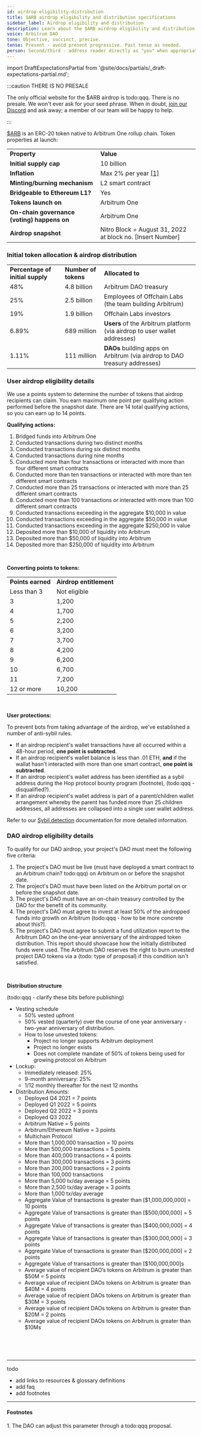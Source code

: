 ```yaml
---
id: airdrop-eligibility-distribution
title: $ARB airdrop eligibility and distribution specifications
sidebar_label: Airdrop eligibility and distribution
description: Learn about the $ARB airdrop eligibility and distribution specifications.
voice: Arbitrum DAO
tone: Objective, succinct, precise.
tense: Present - avoid present progressive. Past tense as needed.
person: Second/third - address reader directly as "you" when appropriate, refer to the DAO as the DAO, not as "we".
---
```


import DraftExpectationsPartial from '@site/docs/partials/_draft-expectations-partial.md'; 

<DraftExpectationsPartial />

:::caution THERE IS NO PRESALE

The only official website for the $ARB airdrop is todo:qqq. There is no presale. We won't ever ask for your seed phrase. When in doubt, [join our Discord](https://discord.gg/arbitrum) and ask away; a member of our team will be happy to help.

:::

<!--todo:qqq: author some crawl-walk-run frontmatter, point to gentle intro & website -->

<a href='#todo'>$ARB</a> is an ERC-20 token native to Arbitrum One rollup chain. Token properties at launch:


<table className="small-table">
    <tr>
        <td><strong>Property</strong></td>
        <td><strong>Value</strong></td>
    </tr>
    <tr>
        <td><strong>Initial supply cap</strong></td>
        <td>10 billion</td>
    </tr>
    <tr>
        <td><strong>Inflation</strong></td>
        <td>Max 2% per year <a href='#footnote-1'>[1]</a></td>
    </tr>
    <tr>
        <td><strong>Minting/burning mechanism</strong></td>
        <td>L2 smart contract</td>
    </tr>
    <tr>
        <td><strong>Bridgeable to Ethereum L1?</strong></td>
        <td>Yes</td>
    </tr>
    <tr>
        <td><strong>Tokens launch on</strong></td>
        <td>Arbitrum One</td>
    </tr>
    <tr>
        <td><strong>On-chain governance (voting) happens on</strong></td>
        <td>Arbitrum One</td>
    </tr>
    <tr>
        <td><strong>Airdrop snapshot</strong></td>
        <td>Nitro Block = August 31, 2022 at block no. [Insert Number]</td>
    </tr>
</table>


### Initial token allocation & airdrop distribution

<table className="small-table">
    <tr>
        <td><strong>Percentage of initial supply</strong></td>
        <td><strong>Number of tokens</strong></td>
        <td><strong>Allocated to</strong></td>
    </tr>
    <tr>
        <td>48%</td>
        <td>4.8 billion</td>
        <td>Arbitrum DAO treasury</td>
    </tr>
    <tr>
        <td>25%</td>
        <td>2.5 billion</td>
        <td>Employees of Offchain Labs (the team building Arbitrum)</td>
    </tr>
    <tr>
        <td>19%</td>
        <td>1.9 billion</td>
        <td>Offchain Labs investors</td>
    </tr>
    <tr>
        <td>6.89%</td>
        <td>689 million</td>
        <td><strong>Users</strong> of the Arbitrum platform (via airdrop to user wallet addresses)</td>
    </tr>
    <tr>
        <td>1.11%</td>
        <td>111 million</td>
        <td><strong>DAOs</strong> building apps on Arbitrum (via airdrop to DAO treasury addresses)</td>
    </tr>
</table>





### User airdrop eligibility details

We use a points system to determine the number of tokens that airdrop recipients can claim. You earn maximum one point per qualifying action performed before the snapshot date. There are 14 total qualifying actions, so you can earn up to 14 points.

**Qualifying actions:**

 1. Bridged funds into Arbitrum One
 2. Conducted transactions during two distinct months
 3. Conducted transactions during six distinct months
 4. Conducted transactions during nine months
 5. Conducted more than four transactions or interacted with more than four different smart contracts
 6. Conducted more than ten transactions or interacted with more than ten different smart contracts
 7. Conducted more than 25 transactions or interacted with more than 25 different smart contracts
 8. Conducted more than 100 transactions or interacted with more than 100 different smart contracts
 9. Conducted transactions exceeding in the aggregate $10,000 in value
 10. Conducted transactions exceeding in the aggregate $50,000 in value
 11. Conducted transactions exceeding in the aggregate $250,000 in value
 12. Deposited more than $10,000 of liquidity into Arbitrum 
 13. Deposited more than $50,000 of liquidity into Arbitrum
 14. Deposited more than $250,000 of liquidity into Arbitrum

<br />

**Converting points to tokens:**

<table className="small-table">
    <tr>
        <td><strong>Points earned</strong></td>
        <td><strong>Airdrop entitlement</strong></td>
    </tr>
    <tr>
        <td>Less than 3</td>
        <td>Not eligible</td>
    </tr>
    <tr>
        <td>3</td>
        <td>1,200</td>
    </tr>
    <tr>
        <td>4</td>
        <td>1,700</td>
    </tr>
    <tr>
        <td>5</td>
        <td>2,200</td>
    </tr>
    <tr>
        <td>6</td>
        <td>3,200</td>
    </tr>
    <tr>
        <td>7</td>
        <td>3,700</td>
    </tr>
    <tr>
        <td>8</td>
        <td>4,200</td>
    </tr>
    <tr>
        <td>9</td>
        <td>6,200</td>
    </tr>
    <tr>
        <td>10</td>
        <td>6,700</td>
    </tr>
    <tr>
        <td>11</td>
        <td>7,200</td>
    </tr>
    <tr>
        <td>12 or more</td>
        <td>10,200</td>
    </tr>
</table>

<br />

**User protections:**

To prevent bots from taking advantage of the airdrop, we've established a number of anti-sybil rules.

 - If an airdrop recipient's wallet transactions have all occurred within a 48-hour period, **one point is subtracted**.
 - If an airdrop recipient's wallet balance is less than .01 ETH, **and** if the wallat hasn't interacted with more than one smart contract, **one point is subtracted**.
 - If an airdrop recipient's wallet address has been identified as a sybil address during the Hop protocol bounty program (footnote), (todo:qqq - disqualified?). 
 - If an airdrop recipient's wallet address is part of a parent/children wallet arrangement whereby the parent has funded more than 25 children addresses, all addresses are collapsed into a single user wallet address. 

Refer to our <a href='#todo'>Sybil detection</a> documentation for more detailed information. 



### DAO airdrop eligibility details

To qualify for our DAO airdrop, your project's DAO must meet the following five criteria:

 1. The project's DAO must be live (must have deployed a smart contract to an Arbitrum chain? todo:qqq) on Arbitrum on or before the snapshot date.
 2. The project's DAO must have been listed on the Arbitrum portal on or before the snapshot date.
 3. The project's DAO must have an on-chain treasury controlled by the DAO for the benefit of its community.
 4. The project's DAO must agree to invest at least 50% of the airdropped funds into growth on Arbitrum (todo:qqq - how to be more concrete about this?).
 5. The project's DAO must agree to submit a fund utilization report to the Arbitrum DAO on the one-year anniversary of the airdropped token distribution. This report should showcase how the initially distributed funds were used. The Arbitrum DAO reserves the right to burn unvested project DAO tokens via a (todo: type of proposal) if this condition isn't satisfied.

<br />

**Distribution structure**

(todo:qqq - clarify these bits before publishing)

 - Vesting schedule
   - 50% vested upfront 
   - 50% vested (quarterly) over the course of one year anniversary - two-year anniversary of distribution.
   - How to lose unvested tokens: 
     - Project no longer supports Arbitrum deployment
     - Project no longer exists 
     - Does not complete mandate of 50% of tokens being used for growing protocol on Arbitrum
 - Lockup: 
   - Immediately released: 25%
   - 9-month anniversary: 25%
   - 1/12 monthly thereafter for the next 12 months
 - Distribution Amounts:
   - Deployed Q4 2021 = 7 points
   - Deployed Q1 2022 = 5 points
   - Deployed Q2 2022 = 3 points
   - Deployed Q3 2022
   - Arbitrum Native = 5 points
   - Arbitrum/Ethereum Native = 3 points
   - Multichain Protocol 
   - More than 1,000,000 transaction = 10 points
   - More than 500,000 transactions = 5 points
   - More than 400,000 transactions = 4 points
   - More than 300,000 transactions = 3 points
   - More than 200,000 transactions = 2 points
   - More than 100,000 transactions
   - More than 5,000 tx/day average = 5 points
   - More than 2,500 tx/day average = 3 points
   - More than 1,000 tx/day average
   - Aggregate Value of transactions is greater than [$1,000,000,000] = 10 points
   - Aggregate Value of transactions is greater than [$500,000,000] = 5 points
   - Aggregate Value of transactions is greater than [$400,000,000] = 4 points
   - Aggregate Value of transactions is greater than [$300,000,000] = 3 points
   - Aggregate Value of transactions is greater than [$200,000,000] = 2 points
   - Aggregate Value of transactions is greater than [$100,000,000]s
   - Average value of recipient DAO’s tokens on Arbitrum is greater than $50M = 5 points
   - Average value of recipient DAOs tokens on Arbitrum is greater than $40M = 4 points
   - Average value of recipient DAOs tokens on Arbitrum is greater than $30M = 3 points
   - Average value of recipient DAOs tokens on Arbitrum is greater than $20M = 2 points
   - Average value of recipient DAOs tokens on Arbitrum is greater than $10Ms





<br/>
<br/>
<br/>

-------


todo

 - add links to resources & glossary definitions
 - add faq
 - add footnotes


-------


#### Footnotes

<a id='footnote-1'>1.</a> The DAO can adjust this parameter through a todo:qqq proposal.
